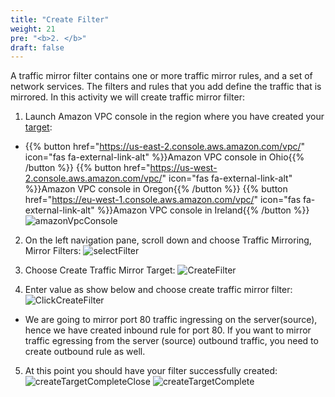 ```yaml
---
title: "Create Filter"
weight: 21
pre: "<b>2. </b>"
draft: false
---
```


A traffic mirror filter contains one or more traffic mirror rules, and a set of network services. The filters and rules that you add define the traffic that is mirrored. In this activity we will create traffic mirror filter:

1. Launch Amazon VPC console in the region where you have created your [target](/030_module1/createtarget/):

  * {{% button href="https://us-east-2.console.aws.amazon.com/vpc/" icon="fas fa-external-link-alt" %}}Amazon VPC console in Ohio{{% /button %}} {{% button href="https://us-west-2.console.aws.amazon.com/vpc/" icon="fas fa-external-link-alt" %}}Amazon VPC console in Oregon{{% /button %}} {{% button href="https://eu-west-1.console.aws.amazon.com/vpc/" icon="fas fa-external-link-alt" %}}Amazon VPC console in Ireland{{% /button %}}
  ![amazonVpcConsole](/images/amazonVpcConsole.png)

2. On the left navigation pane, scroll down and choose Traffic Mirroring, Mirror Filters:
![selectFilter](/images/scrollDownFilter.png)

3. Choose Create Traffic Mirror Target:
![CreateFilter](/images/createFilter.png)

4. Enter value as show below and choose create traffic mirror filter:
![ClickCreateFilter](/images/clickCreateFilter.png)
  * We are going to mirror port 80 traffic ingressing on the server(source), hence we have created inbound rule for port 80. If you want to mirror traffic egressing from the server (source) outbound traffic, you need to create outbound rule as well.

5. At this point you should have your filter successfully created:
![createTargetCompleteClose](/images/createFilterCompleteClose.png)
![createTargetComplete](/images/createFilterComplete.png)
